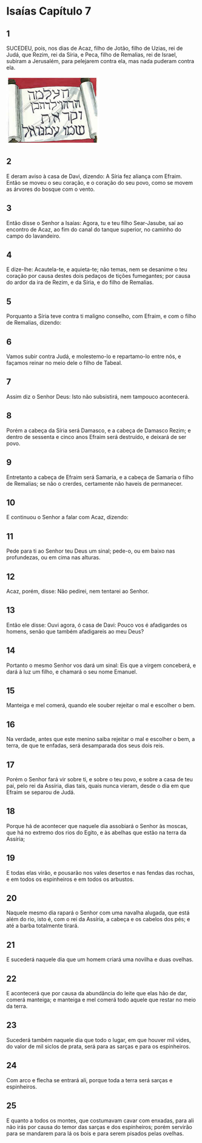 # Isaías Capítulo 7

## 1
SUCEDEU, pois, nos dias de Acaz, filho de Jotão, filho de Uzias, rei de Judá, que Rezim, rei da Síria, e Peca, filho de Remalias, rei de Israel, subiram a Jerusalém, para pelejarem contra ela, mas nada puderam contra ela.

![](../.img/Is/07/1-0.jpg)

## 2
E deram aviso à casa de Davi, dizendo: A Síria fez aliança com Efraim. Então se moveu o seu coração, e o coração do seu povo, como se movem as árvores do bosque com o vento.

## 3
Então disse o Senhor a Isaías: Agora, tu e teu filho Sear-Jasube, saí ao encontro de Acaz, ao fim do canal do tanque superior, no caminho do campo do lavandeiro.

## 4
E dize-lhe: Acautela-te, e aquieta-te; não temas, nem se desanime o teu coração por causa destes dois pedaços de tições fumegantes; por causa do ardor da ira de Rezim, e da Síria, e do filho de Remalias.

## 5
Porquanto a Síria teve contra ti maligno conselho, com Efraim, e com o filho de Remalias, dizendo:

## 6
Vamos subir contra Judá, e molestemo-lo e repartamo-lo entre nós, e façamos reinar no meio dele o filho de Tabeal.

## 7
Assim diz o Senhor Deus: Isto não subsistirá, nem tampouco acontecerá.

## 8
Porém a cabeça da Síria será Damasco, e a cabeça de Damasco Rezim; e dentro de sessenta e cinco anos Efraim será destruído, e deixará de ser povo.

## 9
Entretanto a cabeça de Efraim será Samaria, e a cabeça de Samaria o filho de Remalias; se não o crerdes, certamente não haveis de permanecer.

## 10
E continuou o Senhor a falar com Acaz, dizendo:

## 11
Pede para ti ao Senhor teu Deus um sinal; pede-o, ou em baixo nas profundezas, ou em cima nas alturas.

## 12
Acaz, porém, disse: Não pedirei, nem tentarei ao Senhor.

## 13
Então ele disse: Ouvi agora, ó casa de Davi: Pouco vos é afadigardes os homens, senão que também afadigareis ao meu Deus?

## 14
Portanto o mesmo Senhor vos dará um sinal: Eis que a virgem conceberá, e dará à luz um filho, e chamará o seu nome Emanuel.

## 15
Manteiga e mel comerá, quando ele souber rejeitar o mal e escolher o bem.

## 16
Na verdade, antes que este menino saiba rejeitar o mal e escolher o bem, a terra, de que te enfadas, será desamparada dos seus dois reis.

## 17
Porém o Senhor fará vir sobre ti, e sobre o teu povo, e sobre a casa de teu pai, pelo rei da Assíria, dias tais, quais nunca vieram, desde o dia em que Efraim se separou de Judá.

## 18
Porque há de acontecer que naquele dia assobiará o Senhor às moscas, que há no extremo dos rios do Egito, e às abelhas que estão na terra da Assíria;

## 19
E todas elas virão, e pousarão nos vales desertos e nas fendas das rochas, e em todos os espinheiros e em todos os arbustos.

## 20
Naquele mesmo dia rapará o Senhor com uma navalha alugada, que está além do rio, isto é, com o rei da Assíria, a cabeça e os cabelos dos pés; e até a barba totalmente tirará.

## 21
E sucederá naquele dia que um homem criará uma novilha e duas ovelhas.

## 22
E acontecerá que por causa da abundância do leite que elas hão de dar, comerá manteiga; e manteiga e mel comerá todo aquele que restar no meio da terra.

## 23
Sucederá também naquele dia que todo o lugar, em que houver mil vides, do valor de mil siclos de prata, será para as sarças e para os espinheiros.

## 24
Com arco e flecha se entrará ali, porque toda a terra será sarças e espinheiros.

## 25
E quanto a todos os montes, que costumavam cavar com enxadas, para ali não irás por causa do temor das sarças e dos espinheiros; porém servirão para se mandarem para lá os bois e para serem pisados pelas ovelhas.

